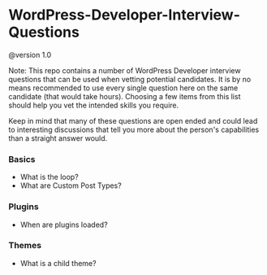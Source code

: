WordPress-Developer-Interview-Questions
=======================================

@version 1.0

Note: This repo contains a number of WordPress Developer interview questions that can be used when vetting potential candidates. It is by no means recommended to use every single question here on the same candidate (that would take hours). Choosing a few items from this list should help you vet the intended skills you require.

Keep in mind that many of these questions are open ended and could lead to interesting discussions that tell you more about the person's capabilities than a straight answer would.

### Basics    

* What is the loop?
* What are Custom Post Types?

### Plugins    

* When are plugins loaded?

### Themes

* What is a child theme?